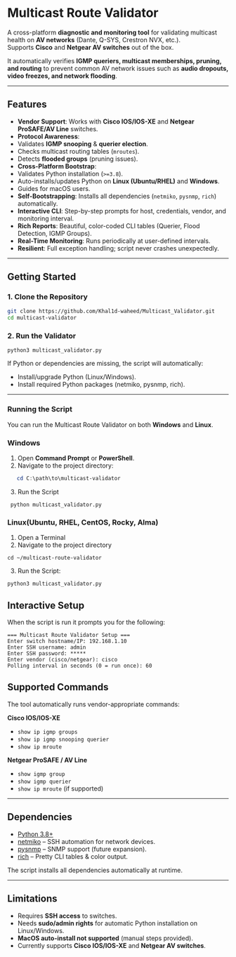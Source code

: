 # Multicast Route Validator

A cross-platform **diagnostic and monitoring tool** for validating multicast health on **AV networks** (Dante, Q-SYS, Crestron NVX, etc.).  
Supports **Cisco** and **Netgear AV switches** out of the box.  

It automatically verifies **IGMP queriers, multicast memberships, pruning, and routing** to prevent common AV network issues such as **audio dropouts, video freezes, and network flooding**.  

---

## Features

-  **Vendor Support**: Works with **Cisco IOS/IOS-XE** and **Netgear ProSAFE/AV Line** switches.  
-  **Protocol Awareness**:  
  - Validates **IGMP snooping** & **querier election**.  
  - Checks multicast routing tables (`mroutes`).  
  - Detects **flooded groups** (pruning issues).  
-  **Cross-Platform Bootstrap**:  
  - Validates Python installation (`>=3.8`).  
  - Auto-installs/updates Python on **Linux (Ubuntu/RHEL)** and **Windows**.  
  - Guides for macOS users.  
-  **Self-Bootstrapping**: Installs all dependencies (`netmiko`, `pysnmp`, `rich`) automatically.  
-  **Interactive CLI**: Step-by-step prompts for host, credentials, vendor, and monitoring interval.  
-  **Rich Reports**: Beautiful, color-coded CLI tables (Querier, Flood Detection, IGMP Groups).  
-  **Real-Time Monitoring**: Runs periodically at user-defined intervals.  
-  **Resilient**: Full exception handling; script never crashes unexpectedly.  

---

##  Getting Started

### 1. Clone the Repository
```bash
git clone https://github.com/Khal1d-waheed/Multicast_Validator.git
cd multicast-validator
```
### 2. Run the Validator
```
python3 multicast_validator.py
```
If Python or dependencies are missing, the script will automatically:
- Install/upgrade Python (Linux/Windows).
- Install required Python packages (netmiko, pysnmp, rich).

---
### Running the Script

You can run the Multicast Route Validator on both **Windows** and **Linux**.

###  Windows
1. Open **Command Prompt** or **PowerShell**.
2. Navigate to the project directory:
``` powershell
   cd C:\path\to\multicast-validator
```
3. Run the Script
```
 python multicast_validator.py
```

### Linux(Ubuntu, RHEL, CentOS, Rocky, Alma)
1. Open a Terminal
2. Navigate to the project directory
```
cd ~/multicast-route-validator
``` 
3. Run the Script:
```
python3 multicast_validator.py
```

## Interactive Setup
When the script is run it prompts you for the following:
```
=== Multicast Route Validator Setup ===
Enter switch hostname/IP: 192.168.1.10
Enter SSH username: admin
Enter SSH password: *****
Enter vendor (cisco/netgear): cisco
Polling interval in seconds (0 = run once): 60
```

## Supported Commands

The tool automatically runs vendor-appropriate commands:

**Cisco IOS/IOS-XE**
- `show ip igmp groups`
- `show ip igmp snooping querier`
- `show ip mroute`

**Netgear ProSAFE / AV Line**
- `show igmp group`
- `show igmp querier`
- `show ip mroute` (if supported)

---

## Dependencies

- [Python 3.8+](https://www.python.org/downloads/)  
- [netmiko](https://pypi.org/project/netmiko/) – SSH automation for network devices.  
- [pysnmp](https://pypi.org/project/pysnmp/) – SNMP support (future expansion).  
- [rich](https://pypi.org/project/rich/) – Pretty CLI tables & color output.  

The script installs all dependencies automatically at runtime.  

---

## Limitations

- Requires **SSH access** to switches.  
- Needs **sudo/admin rights** for automatic Python installation on Linux/Windows.  
- **MacOS auto-install not supported** (manual steps provided).  
- Currently supports **Cisco IOS/IOS-XE** and **Netgear AV switches**.  

